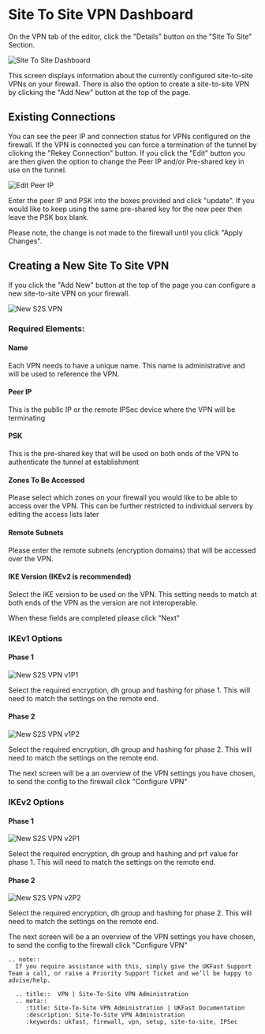 # Site To Site VPN Dashboard

On the VPN tab of the editor, click the "Details" button on the "Site To Site" Section.

![Site To Site Dashboard](files/editor2_s2s_dash.PNG)

This screen displays information about the currently configured site-to-site VPNs on your firewall.  There is also the option to create a site-to-site VPN by clicking the "Add New" button
at the top of the page.

## Existing Connections

You can see the peer IP and connection status for VPNs configured on the firewall.  If the VPN is connected you can force a termination of the tunnel by clicking the "Rekey Connection" button.  If you click
the "Edit" button you are then given the option to change the Peer IP and/or Pre-shared key in use on the tunnel.

![Edit Peer IP](files/editor2_change_peer_ip.PNG)

Enter the peer IP and PSK into the boxes provided and click "update". If you would like to keep using the same pre-shared key for the new peer then leave the PSK box blank. 

Please note, the change is not made to the firewall until you click "Apply Changes".

## Creating a New Site To Site VPN

If you click the "Add New" button at the top of the page you can configure a new site-to-site VPN on your firewall.

![New S2S VPN](files/editor2_config_new_s2s.PNG)

### Required Elements:

#### Name

Each VPN needs to have a unique name.  This name is administrative and will be used to reference the VPN.

#### Peer IP

This is the public IP or the remote IPSec device where the VPN will be terminating

#### PSK

This is the pre-shared key that will be used on both ends of the VPN to authenticate the tunnel at establishment

#### Zones To Be Accessed

Please select which zones on your firewall you would like to be able to access over the VPN.  This can be further restricted to individual servers by editing the access lists later

#### Remote Subnets

Please enter the remote subnets (encryption domains) that will be accessed over the VPN.

#### IKE Version (IKEv2 is recommended)

Select the IKE version to be used on the VPN.  This setting needs to match at both ends of the VPN as the version are not interoperable.

When these fields are completed please click "Next"

### IKEv1 Options

#### Phase 1

![New S2S VPN v1P1](files/editor2_ikev1_p1.png)

Select the required encryption, dh group and hashing for phase 1.  This will need to match the settings on the remote end.

#### Phase 2

![New S2S VPN v1P2](files/editor2_ikev1_p2.png)

Select the required encryption, dh group and hashing for phase 2.  This will need to match the settings on the remote end.

The next screen will be a an overview of the VPN settings you have chosen, to send the config to the firewall click "Configure VPN"

### IKEv2 Options

#### Phase 1

![New S2S VPN v2P1](files/editor2_ikev2_p1.png)

Select the required encryption, dh group and hashing and prf value for phase 1.  This will need to match the settings on the remote end.

#### Phase 2

![New S2S VPN v2P2](files/editor2_ikev2_p2.png)

Select the required encryption, dh group and hashing for phase 2.  This will need to match the settings on the remote end.

The next screen will be a an overview of the VPN settings you have chosen, to send the config to the firewall click "Configure VPN"

```eval_rst
.. note::  
  If you require assistance with this, simply give the UKFast Support Team a call, or raise a Priority Support Ticket and we’ll be happy to advise/help.
```

```eval_rst
  .. title::  VPN | Site-To-Site VPN Administration
  .. meta::
     :title: Site-To-Site VPN Administration | UKFast Documentation
     :description: Site-To-Site VPN Administration
     :keywords: ukfast, firewall, vpn, setup, site-to-site, IPSec
```
